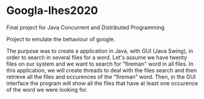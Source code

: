 # Googla-lhes2020
Final project for Java Concurrent and Distributed Programming

Project to emulate the behaviour of google.

The purpose was to create a application in Java, with GUI (Java Swing), in order to search in several files for a word.
Let's assume we have twenty files on our system and we want to search for "fireman" word in all files.
In this application, we will create threads to deal with the files search and then retrieve all the files and occurences of the "fireman" word.
Then, in the GUI interface the program will show all the files that have at least one occurence of the word we were looking for.

